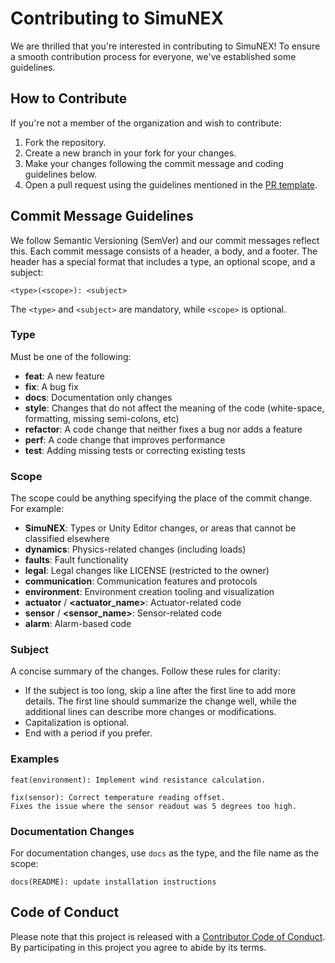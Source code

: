 # Contributing to SimuNEX

We are thrilled that you're interested in contributing to SimuNEX! To ensure a smooth contribution process for everyone, we've established some guidelines.

## How to Contribute

If you're not a member of the organization and wish to contribute:

1. Fork the repository.
2. Create a new branch in your fork for your changes.
3. Make your changes following the commit message and coding guidelines below.
4. Open a pull request using the guidelines mentioned in the [PR template](/.github/pull_request_template.md).

## Commit Message Guidelines

We follow Semantic Versioning (SemVer) and our commit messages reflect this. Each commit message consists of a header, a body, and a footer. The header has a special format that includes a type, an optional scope, and a subject:

```
<type>(<scope>): <subject>
```

The `<type>` and `<subject>` are mandatory, while `<scope>` is optional.

### Type

Must be one of the following:

- **feat**: A new feature
- **fix**: A bug fix
- **docs**: Documentation only changes
- **style**: Changes that do not affect the meaning of the code (white-space, formatting, missing semi-colons, etc)
- **refactor**: A code change that neither fixes a bug nor adds a feature
- **perf**: A code change that improves performance
- **test**: Adding missing tests or correcting existing tests

### Scope

The scope could be anything specifying the place of the commit change. For example:

- **SimuNEX**: Types or Unity Editor changes, or areas that cannot be classified elsewhere
- **dynamics**: Physics-related changes (including loads)
- **faults**: Fault functionality
- **legal**: Legal changes like LICENSE (restricted to the owner)
- **communication**: Communication features and protocols
- **environment**: Environment creation tooling and visualization
- **actuator** / **<actuator_name>**: Actuator-related code
- **sensor** / **<sensor_name>**: Sensor-related code
- **alarm**: Alarm-based code

### Subject

A concise summary of the changes. Follow these rules for clarity:
  - If the subject is too long, skip a line after the first line to add more details. The first line should summarize the change well, while the additional lines can describe more changes or modifications.
  - Capitalization is optional.
  - End with a period if you prefer.

### Examples

```
feat(environment): Implement wind resistance calculation.
```

```
fix(sensor): Correct temperature reading offset.
Fixes the issue where the sensor readout was 5 degrees too high.
```

### Documentation Changes

For documentation changes, use `docs` as the type, and the file name as the scope:

```
docs(README): update installation instructions
```

## Code of Conduct

Please note that this project is released with a [Contributor Code of Conduct](CODE_OF_CONDUCT.md). By participating in this project you agree to abide by its terms.